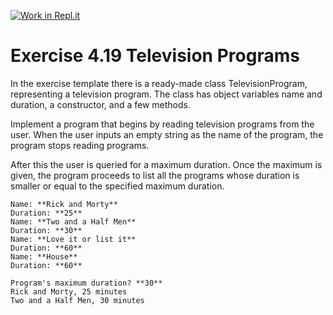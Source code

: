 [![Work in Repl.it](https://classroom.github.com/assets/work-in-replit-14baed9a392b3a25080506f3b7b6d57f295ec2978f6f33ec97e36a161684cbe9.svg)](https://classroom.github.com/online_ide?assignment_repo_id=6775471&assignment_repo_type=AssignmentRepo)
# Exercise 4.19 Television Programs

In the exercise template there is a ready-made class TelevisionProgram, representing a television program. The class has object variables name and duration, a constructor, and a few methods.

Implement a program that begins by reading television programs from the user. When the user inputs an empty string as the name of the program, the program stops reading programs.

After this the user is queried for a maximum duration. Once the maximum is given, the program proceeds to list all the programs whose duration is smaller or equal to the specified maximum duration.

```plaintext
Name: **Rick and Morty**
Duration: **25**
Name: **Two and a Half Men**
Duration: **30**
Name: **Love it or list it**
Duration: **60**
Name: **House**
Duration: **60**

Program's maximum duration? **30**
Rick and Morty, 25 minutes
Two and a Half Men, 30 minutes
```
